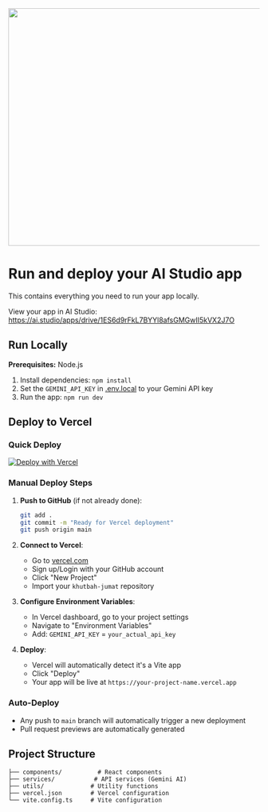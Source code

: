 <div align="center">
<img width="1200" height="475" alt="GHBanner" src="https://github.com/user-attachments/assets/0aa67016-6eaf-458a-adb2-6e31a0763ed6" />
</div>

# Run and deploy your AI Studio app

This contains everything you need to run your app locally.

View your app in AI Studio: https://ai.studio/apps/drive/1ES6d9rFkL7BYYl8afsGMGwII5kVX2J7O

## Run Locally

**Prerequisites:**  Node.js


1. Install dependencies:
   `npm install`
2. Set the `GEMINI_API_KEY` in [.env.local](.env.local) to your Gemini API key
3. Run the app:
   `npm run dev`

## Deploy to Vercel

### Quick Deploy
[![Deploy with Vercel](https://vercel.com/button)](https://vercel.com/new/clone?repository-url=https://github.com/hafarna03aja-droid/khutbah-jumat)

### Manual Deploy Steps

1. **Push to GitHub** (if not already done):
   ```bash
   git add .
   git commit -m "Ready for Vercel deployment"
   git push origin main
   ```

2. **Connect to Vercel**:
   - Go to [vercel.com](https://vercel.com)
   - Sign up/Login with your GitHub account
   - Click "New Project"
   - Import your `khutbah-jumat` repository

3. **Configure Environment Variables**:
   - In Vercel dashboard, go to your project settings
   - Navigate to "Environment Variables"
   - Add: `GEMINI_API_KEY` = `your_actual_api_key`

4. **Deploy**:
   - Vercel will automatically detect it's a Vite app
   - Click "Deploy"
   - Your app will be live at `https://your-project-name.vercel.app`

### Auto-Deploy
- Any push to `main` branch will automatically trigger a new deployment
- Pull request previews are automatically generated

## Project Structure
```
├── components/          # React components
├── services/           # API services (Gemini AI)
├── utils/             # Utility functions
├── vercel.json        # Vercel configuration
└── vite.config.ts     # Vite configuration
```
